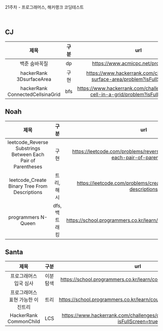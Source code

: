 21주차 - 프로그래머스, 해커랭크 코딩테스트

</br>

## CJ

|제목|구분|url|
|:------:|:---:|:---:|
|백준 숨바꼭질|dp|https://www.acmicpc.net/problem/1697|
|hackerRank 3DsurfaceArea|구현|https://www.hackerrank.com/challenges/3d-surface-area/problem?isFullScreen=true|
|hackerRank ConnectedCellsinaGrid|bfs|https://www.hackerrank.com/challenges/connected-cell-in-a-grid/problem?isFullScreen=true|

## Noah

| 제목 | 구분 | url |
|:------:|:---:|:---:|
|leetcode_Reverse Substrings Between Each Pair of Parentheses|구현|https://leetcode.com/problems/reverse-substrings-between-each-pair-of-parentheses/|
|leetcode_Create Binary Tree From Descriptions|트리, 해시|https://leetcode.com/problems/create-binary-tree-from-descriptions|
|programmers N-Queen|dfs, 백트래킹|https://school.programmers.co.kr/learn/courses/30/lessons/12952|

## Santa

|제목|구분|url|
|:------:|:---:|:---:|
|프로그래머스 입국 심사|이분탐색|https://school.programmers.co.kr/learn/courses/30/lessons/43238|
|프로그래머스 표현 가능한 이진트리|트리|https://school.programmers.co.kr/learn/courses/30/lessons/150367|
|HackerRank CommonChild|LCS|https://www.hackerrank.com/challenges/common-child/problem?isFullScreen=true|

